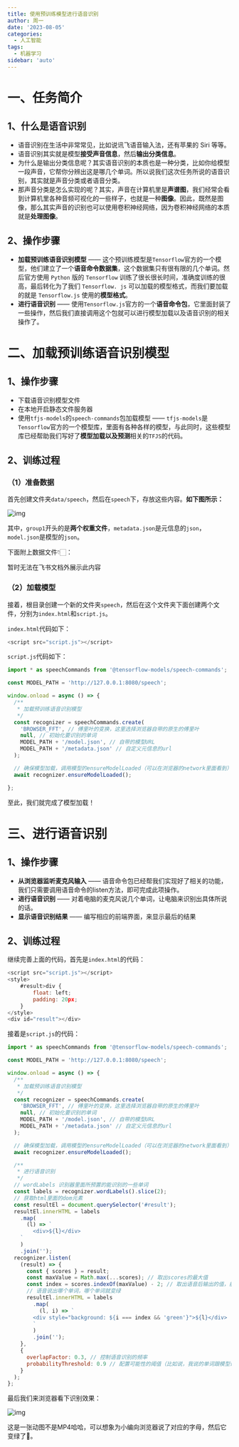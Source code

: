 ```yaml
---
title: 使用预训练模型进行语音识别
author: 周一
date: '2023-08-05'
categories:
  - 人工智能
tags:
  - 机器学习
sidebar: 'auto'
---
```


# 一、任务简介

## 1、什么是语音识别

- 语音识别在生活中非常常见，比如说讯飞语音输入法，还有苹果的 Siri 等等。
- 语音识别其实就是模型**接受声音信息**，然后**输出分类信息**。
- 为什么是输出分类信息呢？其实语音识别的本质也是一种分类，比如你给模型一段声音，它帮你分辨出这是哪几个单词。所以说我们这次任务所说的语音识别，其实就是声音分类或者语音分类。
- 那声音分类是怎么实现的呢？其实，声音在计算机里是**声谱图**，我们经常会看到计算机里各种音频可视化的一些样子，也就是一种**图像**。因此，既然是图像，那么其实声音的识别也可以使用卷积神经网络，因为卷积神经网络的本质就是**处理图像**。

## 2、操作步骤

- **加载预训练语音识别模型** —— 这个预训练模型是`Tensorflow`官方的一个模型，他们建立了一个**语音命令数据集**，这个数据集只有很有限的几个单词。然后官方使用 `Python` 版的 `Tensorflow` 训练了很长很长时间，准确度训练的很高，最后转化为了我们 `Tensorflow. js` 可以加载的模型格式，而我们要加载的就是 `Tensorflow.js` 使用的**模型格式**。
- **进行语音识别** —— 使用`Tensorflow.js`官方的一个**语音命令包**，它里面封装了一些操作，然后我们直接调用这个包就可以进行模型加载以及语音识别的相关操作了。

# 二、加载预训练语音识别模型

## 1、操作步骤

- 下载语音识别模型文件
- 在本地开启静态文件服务器
- 使用`tfjs-models`的`speech-commands`包加载模型 —— `tfjs-models`是`Tensorflow`官方的一个模型库，里面有各种各样的模型，与此同时，这些模型库已经帮助我们写好了**模型加载以及预测**相关的`TFJS`的代码。

## 2、训练过程

### （1）准备数据

首先创建文件夹`data/speech`，然后在`speech`下，存放这些内容。**如下图所示：**

![img](https://mondaylab-1309616765.cos.ap-shanghai.myqcloud.com/images/202407132158697.png)

其中，`group1`开头的是**两个权重文件**，`metadata.json`是元信息的`json`，`model.json`是模型的`json`。

下面附上数据文件👇🏻：

暂时无法在飞书文档外展示此内容

### （2）加载模型

接着，根目录创建一个新的文件夹`speech`，然后在这个文件夹下面创建两个文件，分别为`index.html`和`script.js`。

`index.html`代码如下：

```JavaScript
<script src="script.js"></script>
```

`script.js`代码如下：

```JavaScript
import * as speechCommands from '@tensorflow-models/speech-commands';

const MODEL_PATH = 'http://127.0.0.1:8080/speech';

window.onload = async () => {
  /**
   * 加载预训练语音识别模型
   */
  const recognizer = speechCommands.create(
    'BROWSER_FFT', // 傅里叶的变换，这里选择浏览器自带的原生的傅里叶
    null, // 初始化要识别的单词
    MODEL_PATH + '/model.json', // 自带的模型URL
    MODEL_PATH + '/metadata.json' // 自定义元信息的url
  );

  // 确保模型加载，调用模型的ensureModelLoaded（可以在浏览器的network里面看到）
  await recognizer.ensureModelLoaded();

};
```

至此，我们就完成了模型加载！

# 三、进行语音识别

## 1、操作步骤

- **从浏览器监听麦克风输入** ——  语音命令包已经帮我们实现好了相关的功能，我们只需要调用语音命令的listen方法，即可完成此项操作。
- **进行语音识别** —— 对着电脑的麦克风说几个单词，让电脑来识别出具体所说的话。
- **显示语音识别结果** —— 编写相应的前端界面，来显示最后的结果

## 2、训练过程

继续完善上面的代码，首先是`index.html`的代码：

```JavaScript
<script src="script.js"></script>
<style>
    #result>div {
        float: left;
        padding: 20px;
    }
</style>
<div id="result"></div>
```

接着是`script.js`的代码：

```JavaScript
import * as speechCommands from '@tensorflow-models/speech-commands';

const MODEL_PATH = 'http://127.0.0.1:8080/speech';

window.onload = async () => {
  /**
   * 加载预训练语音识别模型
   */
  const recognizer = speechCommands.create(
    'BROWSER_FFT', // 傅里叶的变换，这里选择浏览器自带的原生的傅里叶
    null, // 初始化要识别的单词
    MODEL_PATH + '/model.json', // 自带的模型URL
    MODEL_PATH + '/metadata.json' // 自定义元信息的url
  );

  // 确保模型加载，调用模型的ensureModelLoaded（可以在浏览器的network里面看到）
  await recognizer.ensureModelLoaded();

  /**
   * 进行语音识别
   */
  // wordLabels 识别器里面所预置的能识别的一些单词
  const labels = recognizer.wordLabels().slice(2);
  // 获取html里面的dom元素
  const resultEl = document.querySelector('#result');
  resultEl.innerHTML = labels
    .map(
      (l) => `
        <div>${l}</div>
    `
    )
    .join('');
  recognizer.listen(
    (result) => {
      const { scores } = result;
      const maxValue = Math.max(...scores); // 取出scores的最大值
      const index = scores.indexOf(maxValue) - 2; // 取出语音后输出的值，前面截取掉了2个，这个也相应要减掉2个
      // 语音说出哪个单词，哪个单词就变绿
      resultEl.innerHTML = labels
        .map(
          (l, i) => `
        <div style="background: ${i === index && 'green'}">${l}</div>
        `
        )
        .join('');
    },
    {
      overlapFactor: 0.3, // 控制语音识别的频率
      probabilityThreshold: 0.9 // 配置可能性的阈值（比如说，我说的单词跟模型训练的单词得有90%的相似度，模型才会运行）
    }
  );
};
```

最后我们来浏览器看下识别效果：

![img](https://mondaylab-1309616765.cos.ap-shanghai.myqcloud.com/images/202407132158097.gif)

这是一张动图不是MP4哈哈，可以想象为小编向浏览器说了对应的字母，然后它变绿了👻。